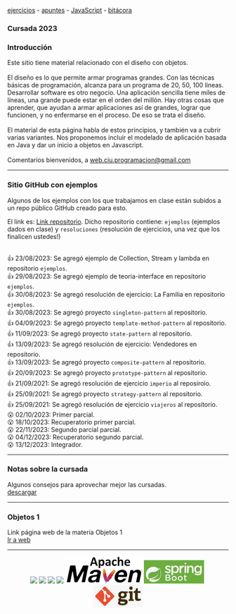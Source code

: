 [ejercicios](ejercicios.md)&nbsp;-&nbsp;[apuntes](apuntes.md)&nbsp;-&nbsp;[JavaScript](javascript/javascript-intro.md)&nbsp;-&nbsp;[bitácora](bitacora.md)

### Cursada 2023

### Introducción
Este sitio tiene material relacionado con el diseño con objetos.
<br/>
<br/>
El diseño es lo que permite armar programas grandes.
Con las técnicas básicas de programación, alcanza para un programa de 20, 50, 100 líneas. 
Desarrollar software es otro negocio. Una aplicación sencilla tiene miles de líneas, una grande puede estar en el orden del millón.
Hay otras cosas que aprender, que ayudan a armar aplicaciones así de grandes, lograr que funcionen, y no enfermarse en el proceso. 
De eso se trata el diseño.
<br/>
<br/>
El material de esta página habla de estos principios, y también va a cubrir varias variantes.
Nos proponemos incluir el modelado de aplicación basada en Java y dar un inicio a objetos en Javascript.
<br/>
<br/>
Comentarios bienvenidos, a web.ciu.programacion@gmail.com
<br/>

<hr/>

### Sitio GitHub con ejemplos
Algunos de los ejemplos con los que trabajamos en clase están subidos a un repo público GitHub creado para esto.  

El link es: 
<a href="https://github.com/web-ciu-programacion/Objetos2-2023-Compartido" target="_blank">Link repositorio</a>. Dicho repositorio contiene: ``ejemplos`` (ejemplos dados en clase) y ``resoluciones`` (resolución de ejercicios, una vez que los finalicen ustedes!) <br/> <br/>

👍 23/08/2023: Se agregó ejemplo de Collection, Stream y lambda en repositorio ``ejemplos``.<br/>
👍 29/08/2023: Se agregó ejemplo de teoria-interface en repositorio ``ejemplos``.<br/>
👍 30/08/2023: Se agregó resolución de ejercicio: La Familia en repositorio ``ejemplos``.<br/>
👍 30/08/2023: Se agregó proyecto ``singleton-pattern`` al repositorio.<br/>
👍 04/09/2023: Se agregó proyecto ``template-method-pattern`` al repositorio.<br/>
👍 11/09/2023: Se agregó proyecto ``state-pattern`` al repositorio.<br/>
👍 13/09/2023: Se agregó resolución de ejercicio: Vendedores en repositorio.<br/>
👍 13/09/2023: Se agregó proyecto ``composite-pattern`` al repositorio.<br/>
👍 20/09/2023: Se agregó proyecto ``prototype-pattern`` al repositorio.<br/>
👍 21/09/2021: Se agregó resolución de ejercicio ``imperio`` al reposiroio.<br/>
👍 25/09/2021: Se agregó proyecto ``strategy-pattern`` al repositorio.<br/>
👍 25/09/2021: Se agregó resolución de ejercicio ``viajeros`` al repositorio.<br/>
😮 02/10/2023: Primer parcial.<br/>
😮 18/10/2023: Recuperatorio primer parcial.<br/>
😮 22/11/2023: Segundo parcial parcial.<br/>
😮 04/12/2023: Recuperatorio segundo parcial.<br/>
😮 13/12/2023: Integrador.<br/>
<!-- 👍 13/04/2021: Se agregó proyecto ``teoria-interface`` al repositorio.<br/> 
👍 06/05/2021: Se agregó proyecto ``oktubrefest`` al repositorio.<br/>
👍 15/05/2021: Se agregó proyecto ``remiseria`` al repositorio.<br/>
👍 15/05/2021: Se agregó proyecto ``factory-method-pattern`` al repositorio.<br/>
👍 21/05/2021: Se agregó proyecto ``observer-pattern`` al repositorio.<br/>
👍 25/06/2021: Se agregó proyecto ``civilization`` al repositorio.<br/>
👍 25/06/2021: Se agregó proyecto ``civilization-refinamiento`` al repositorio.<br/>
👍 25/06/2021: Se agregó proyecto ``examenes`` al repositorio.<br/>
👍 09/07/2021: Se agregó proyecto ``examenes-generics`` al repositorio.<br/>
👍 09/07/2021: Se agregó proyecto ``Enunciado del parcial`` al repositorio.<br/>
👍 09/07/2021: Se agregó proyecto ``Resolución ejercicio Plan de Contingencia del Parcial`` al repositorio.<br/>
👍 09/07/2021: Se agregó proyecto ``Resolución ejercicio Sábados de Ascenso del Parcial`` al repositorio.<br/>
😮 21/07/2021: RECUPERATORIO PARCIAL.<br/>
-->
<hr/>

### Notas sobre la cursada
Algunos consejos para aprovechar mejor las cursadas. <br/>
<a href="material/documentos/otros/Ideas-para-una-cursada-feliz.pdf" target="_blank">descargar</a>

<hr/>

### Objetos 1
Link página web de la materia Objetos 1<br/>
<a href="http://objetos1wollokunq.gitlab.io" target="_blank">Ir a web</a><br/>

<hr/>

<center><img src="imagenes/logo-java-1.png" />&nbsp;<img src="imagenes/logo-linux-1.png" />&nbsp;<img src="imagenes/logo-java-2.png" />&nbsp;<img src="imagenes/logo-lamadrid-1.png" />&nbsp;<img src="imagenes/maven.png" />&nbsp;<img src="imagenes/spring_boot.png" />&nbsp;<img src="imagenes/git.png" /></center>

